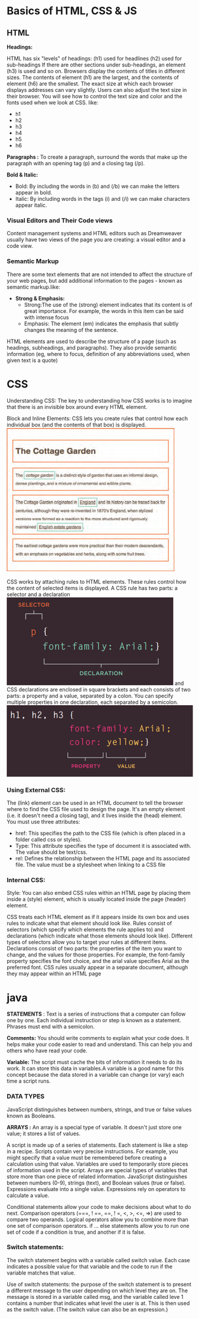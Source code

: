 # Basics of HTML, CSS & JS
## HTML
**Headings:**

HTML has six "levels" of headings: (h1) used for headlines (h2) used for sub-headings If there are other sections under sub-headings, an element (h3) is used and so on. Browsers display the contents of titles in different sizes. The contents of element (h1) are the largest, and the contents of element (h6) are the smallest. The exact size at which each browser displays addresses can vary slightly. Users can also adjust the text size in their browser. You will see how to control the text size and color and the fonts used when we look at CSS. like:
* h1
* h2
* h3
* h4
* h5
* h6

**Paragraphs :** To create a paragraph, surround the words that make up the paragraph with an opening tag (p) and a closing tag (/p).

**Bold & Italic:**
* Bold: By including the words in (b) and (/b) we can make the letters appear in bold.
* Italic: By including words in the tags (i) and (/i) we can make characters appear italic.
### Visual Editors and Their Code views
Content management systems and HTML editors such as Dreamweaver usually have two views of the page you are creating: a visual editor and a code view.

### Semantic Markup
There are some text elements that are not intended to affect the structure of your web pages, but add additional information to the pages - known as semantic markup.like:
* **Strong & Emphasis:**
   * Strong:The use of the (strong) element indicates that its content is of great importance. For example, the words in this item can be said with intense focus
   * Emphasis: The element (em) indicates the emphasis that subtly changes the meaning of the sentence.

HTML elements are used to describe the structure of a page (such as headings, subheadings, and paragraphs). They also provide semantic information (eg, where to focus, definition of any abbreviations used, when given text is a quote)

# CSS
Understanding CSS: The key to understanding how CSS works is to imagine that there is an invisible box around every HTML element.

Block and Inline Elements: CSS lets you create rules that control how each individual box (and the contents of that box) is displayed.
![CSS block](photo/class2.0.PNG)

CSS works by attaching rules to HTML elements. These rules control how the content of selected items is displayed. A CSS rule has two parts: a selector and a declaration
![CSS ](photo/class2.1.PNG)
and CSS declarations are enclosed in square brackets and each consists of two parts: a property and a value, separated by a colon. You can specify multiple properties in one declaration, each separated by a semicolon.
![CSS ](photo/class2.2.PNG)

### Using External CSS:
The (link) element can be used in an HTML document to tell the browser where to find the CSS file used to design the page. It's an empty element (i.e. it doesn't need a closing tag), and it lives inside the (head) element. You must use three attributes:
* href: This specifies the path to the CSS file (which is often placed in a folder called css or styles).
* Type: This attribute specifies the type of document it is associated with. The value should be text/css.
* rel: Defines the relationship between the HTML page and its associated file. The value must be a stylesheet when linking to a CSS file
### Internal CSS:
Style: You can also embed CSS rules within an HTML page by placing them inside a (style) element, which is usually located inside the page (header) element.

CSS treats each HTML element as if it appears inside its own box and uses rules to indicate what that element should look like. Rules consist of selectors (which specify which elements the rule applies to) and declarations (which indicate what those elements should look like). Different types of selectors allow you to target your rules at different items. Declarations consist of two parts: the properties of the item you want to change, and the values ​​for those properties. For example, the font-family property specifies the font choice, and the arial value specifies Arial as the preferred font. CSS rules usually appear in a separate document, although they may appear within an HTML page

# java
**STATEMENTS** : Text is a series of instructions that a computer can follow one by one. Each individual instruction or step is known as a statement. Phrases must end with a semicolon.

**Comments:** You should write comments to explain what your code does. It helps make your code easier to read and understand. This can help you and others who have read your code.

**Variable:** The script must cache the bits of information it needs to do its work. It can store this data in variables.A variable is a good name for this  concept because the data stored  in a variable can change (or vary)  each time a script runs. 

### DATA TYPES 
JavaScript distinguishes between numbers,  strings, and true or false values known as  Booleans. 

**ARRAYS :** An array is a special type of variable. It doesn't just store one value; it stores a list of values.

A script is made up of a series of statements. Each  statement is like a step in a recipe. Scripts contain very precise instructions. For example,  you might specify that a value must be remembered before creating a calculation using that value.  Variables are used to temporarily store pieces of  information used in the script. Arrays are special types of variables that store more  than one piece of related information.  JavaScript distinguishes between numbers (0-9),  strings (text), and Boolean values (true or false). Expressions evaluate into a single value.  Expressions rely on operators to calculate a value.

Conditional statements allow your code to make  decisions about what to do next.  Comparison operators (===, ! ==, ==, ! =, <, >, <=, =>)  are used to compare two operands.  Logical operators allow you to combine more than one  set of comparison operators.  if ... else statements allow you to run one set of code  if a condition is true, and another if it is false. 

### Switch statements: 
The switch statement begins with a variable called switch value. Each case indicates a possible value for that variable and the code to run if the variable matches that value.

Use of switch statements: the purpose of the switch statement is to present a different message to the user depending on which level they are on. The message is stored in a variable called msg, and the variable called leve 1 contains a number that indicates what level the user is at. This is then used as the switch value. (The switch value can also be an expression.)
